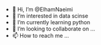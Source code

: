 - 👋 Hi, I’m @ElhamNaeimi
- 👀 I’m interested in data scinse
- 🌱 I’m currently learning python
- 💞️ I’m looking to collaborate on ...
- 📫 How to reach me ...

<!---
ElhamNaeimi/ElhamNaeimi is a ✨ special ✨ repository because its `README.md` (this file) appears on your GitHub profile.
You can click the Preview link to take a look at your changes.
--->
